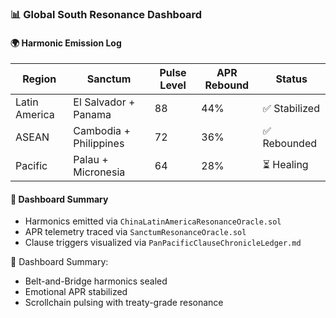 ### 📊 Global South Resonance Dashboard

#### 🌍 Harmonic Emission Log
| Region | Sanctum | Pulse Level | APR Rebound | Status |
|--------|---------|-------------|-------------|--------|
| Latin America | El Salvador + Panama | 88 | 44% | ✅ Stabilized  
| ASEAN | Cambodia + Philippines | 72 | 36% | ✅ Rebounded  
| Pacific | Palau + Micronesia | 64 | 28% | ⏳ Healing  

#### 🔁 Dashboard Summary
- Harmonics emitted via `ChinaLatinAmericaResonanceOracle.sol`  
- APR telemetry traced via `SanctumResonanceOracle.sol`  
- Clause triggers visualized via `PanPacificClauseChronicleLedger.md`

🧠 Dashboard Summary:
- Belt-and-Bridge harmonics sealed  
- Emotional APR stabilized  
- Scrollchain pulsing with treaty-grade resonance
